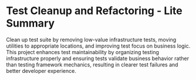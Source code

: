 # Test Cleanup and Refactoring - Lite Summary

Clean up test suite by removing low-value infrastructure tests, moving utilities to appropriate locations, and improving test focus on business logic. This project enhances test maintainability by organizing testing infrastructure properly and ensuring tests validate business behavior rather than testing framework mechanics, resulting in clearer test failures and better developer experience.
